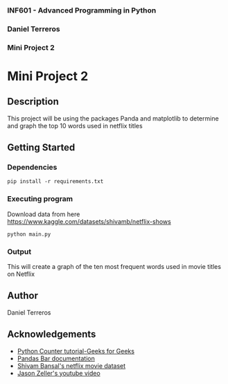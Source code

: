 ### INF601 - Advanced Programming in Python
### Daniel Terreros
### Mini Project 2

# Mini Project 2

## Description

This project will be using the packages Panda and matplotlib to determine and graph the top 10 words used in netflix titles

## Getting Started

### Dependencies

```
pip install -r requirements.txt
```

### Executing program

Download data from here\
https://www.kaggle.com/datasets/shivamb/netflix-shows

```
python main.py
```

### Output

This will create a graph of the ten most frequent words used in movie titles on Netflix

## Author

Daniel Terreros

## Acknowledgements
* [Python Counter tutorial-Geeks for Geeks ](https://www.geeksforgeeks.org/python-counter-objects-elements/)
* [Pandas Bar documentation](https://pandas.pydata.org/docs/reference/api/pandas.DataFrame.plot.bar.html)
* [Shivam Bansal's netflix movie dataset](https://www.kaggle.com/datasets/shivamb/netflix-shows)
* [Jason Zeller's youtube video](https://www.youtube.com/watch?v=urdd8dIV97U)